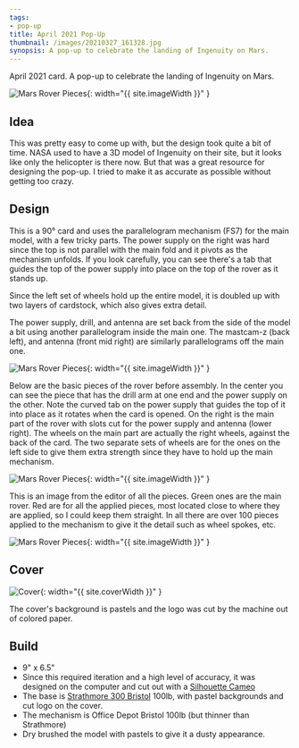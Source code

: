 ```yaml
---
tags:
- pop-up
title: April 2021 Pop-Up
thumbnail: /images/20210327_161328.jpg
synopsis: A pop-up to celebrate the landing of Ingenuity on Mars.
---
```

April 2021 card. A pop-up to celebrate the landing of Ingenuity on Mars.

![Mars Rover Pieces]({{site.baseurl}}/images/20210327_162809_1.gif){: width="{{ site.imageWidth }}" }

## Idea

This was pretty easy to come up with, but the design took quite a bit of time. NASA used to have a 3D model of Ingenuity on their site, but it looks like only the helicopter is there now.
But that was a great resource for designing the pop-up. I tried to make it as accurate as possible without getting too crazy.

## Design

This is a 90&deg; card and uses the parallelogram mechanism (FS7) for the main model, with a few tricky parts. The power supply on the right was hard since the top is not parallel with the main fold and it pivots as the mechanism unfolds. If you look carefully, you can see there's a tab that guides the top of the power supply into place on the top of the rover as it stands up.

Since the left set of wheels hold up the entire model, it is doubled up with two layers of cardstock, which also gives extra detail.

The power supply, drill, and antenna are set back from the side of the model a bit using another parallelogram inside the main one. The mastcam-z (back left), and antenna (front mid right) are similarly parallelograms off the main one.

![Mars Rover Pieces]({{site.baseurl}}/images/20210327_161606.jpg){: width="{{ site.imageWidth }}" }

Below are the basic pieces of the rover before assembly. In the center you can see the piece that has the drill arm at one end and the power supply on the other. Note the curved tab on the power supply that guides the top of it into place as it rotates when the card is opened. On the right is the main part of the rover with slots cut for the power supply and antenna (lower right). The wheels on the main part are actually the right wheels, against the back of the card. The two separate sets of wheels are for the ones on the left side to give them extra strength since they have to hold up the main mechanism.

![Mars Rover Pieces]({{site.baseurl}}/images/20210324_203906.jpg){: width="{{ site.imageWidth }}" }

This is an image from the editor of all the pieces. Green ones are the main rover. Red are for all the applied pieces, most located close to where they are applied, so I could keep them straight. In all there are over 100 pieces applied to the mechanism to give it the detail such as wheel spokes, etc.

![Mars Rover Pieces]({{site.baseurl}}/images/rover-parts.png){: width="{{ site.imageWidth }}" }

## Cover

![Cover]({{site.baseurl}}{{page.thumbnail}}){: width="{{ site.coverWidth }}" }

The cover's background is pastels and the logo was cut by the machine out of colored paper.

## Build

* 9" x 6.5"
* Since this required iteration and a high level of accuracy, it was designed on the computer and cut out with a [Silhouette Cameo](/2021/01/01/supplies.html#silhouette-cameo-cutting-machine)
* The base is [Strathmore 300 Bristol](/2021/01/01/supplies.html#strathmore-300-bristol) 100lb, with pastel backgrounds and cut logo on the cover.
* The mechanism is Office Depot Bristol 100lb (but thinner than Strathmore)
* Dry brushed the model with pastels to give it a dusty appearance.
